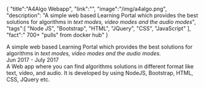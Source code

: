 {
    "title":"A4Algo Webapp",
    "link":"",
    "image":"/img/a4algo.png",
    "description": "A simple web based Learning Portal which provides the best solutions for algorithms in <em>text modes, video modes and the audio modes</em>",
    "tags":[
          "Node JS",
          "Bootstrap",
          "HTML",
          "JQuery",
          "CSS",
          "JavaScript"
        ],
    "fact":" 700+ \"pulls\" from docker hub"
}

A simple web based Learning Portal which provides the best solutions for algorithms in _text modes, video modes and the audio modes._  
Jun 2017 - July 2017  
A Web app where you can find algorithms solutions in different format like text, video, and audio. It is developed by using NodeJS, Bootstrap, HTML, CSS, JQuery etc.
